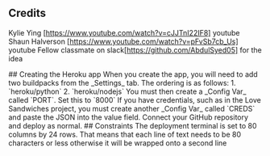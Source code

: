 ## Credits
Kylie Ying [https://www.youtube.com/watch?v=cJJTnI22IF8] youtube
Shaun Halverson [https://www.youtube.com/watch?v=pFvSb7cb_Us] youtube
Fellow classmate on slack[https://github.com/AbdulSyed05] for the idea

<!-->
## Creating the Heroku app

When you create the app, you will need to add two buildpacks from the _Settings_ tab. The ordering is as follows:

1. `heroku/python`
2. `heroku/nodejs`

You must then create a _Config Var_ called `PORT`. Set this to `8000`

If you have credentials, such as in the Love Sandwiches project, you must create another _Config Var_ called `CREDS` and paste the JSON into the value field.

Connect your GitHub repository and deploy as normal.

## Constraints

The deployment terminal is set to 80 columns by 24 rows. That means that each line of text needs to be 80 characters or less otherwise it will be wrapped onto a second line